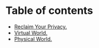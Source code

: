 # Table of contents

* [Reclaim Your Privacy.](README.md)
* [Virtual World.](virtual-world..md)
* [Physical World.](physical-world..md)
